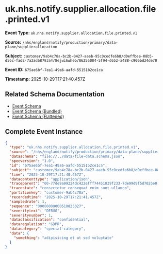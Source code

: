 # uk.nhs.notify.supplier.allocation.file.printed.v1

**Event Type:** `uk.nhs.notify.supplier.allocation.file.printed.v1`

**Source:** `/nhs/england/notify/production/primary/data-plane/supplierallocation`

**Subject:** `customer/9ab4c78a-bc2b-0427-aaeb-95c0cedfe6b8/d0effbee-08b5-d56c-fad2-7a2ad68793a4/8ejwi6wheb/86256004-5f94-d652-a488-c906bd24de70`

**Event ID:** `675ae6bf-7ea1-49a6-aafd-55151b2ce1ca`

**Timestamp:** 2025-10-29T17:21:40.457Z

## Related Schema Documentation

- [Event Schema](../file-printed.schema.md)
- [Event Schema (Bundled)](../file-printed.bundle.schema.md)
- [Event Schema (Flattened)](../file-printed.flattened.schema.md)

## Complete Event Instance

```json
{
  "type": "uk.nhs.notify.supplier.allocation.file.printed.v1",
  "source": "/nhs/england/notify/production/primary/data-plane/supplierallocation",
  "dataschema": "file://../data/file-data.schema.json",
  "specversion": "1.0",
  "id": "675ae6bf-7ea1-49a6-aafd-55151b2ce1ca",
  "subject": "customer/9ab4c78a-bc2b-0427-aaeb-95c0cedfe6b8/d0effbee-08b5-d56c-fad2-7a2ad68793a4/8ejwi6wheb/86256004-5f94-d652-a488-c906bd24de70",
  "time": "2025-10-29T17:21:40.457Z",
  "datacontenttype": "application/json",
  "traceparent": "00-77de9a99224dc422efff74451039f233-7de99d9f5d702be0-01",
  "tracestate": "consectetur consequat enim sunt ullamco",
  "partitionkey": "customer-9ab4c78a",
  "recordedtime": "2025-10-29T17:21:41.457Z",
  "sampledrate": 1,
  "sequence": "00000000000510823327",
  "severitytext": "DEBUG",
  "severitynumber": 1,
  "dataclassification": "confidential",
  "dataregulation": "GDPR",
  "datacategory": "special-category",
  "data": {
    "something": "adipisicing et ut sed voluptate"
  }
}
```
